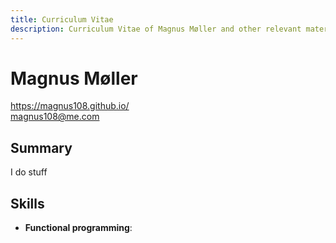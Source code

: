 ```yaml
---
title: Curriculum Vitae
description: Curriculum Vitae of Magnus Møller and other relevant material.
---
```


# Magnus Møller
<https://magnus108.github.io/>  
<magnus108@me.com>

## Summary

I do stuff

## Skills

- **Functional programming**:

